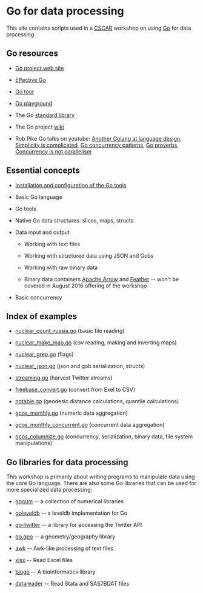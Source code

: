 Go for data processing
======================

This site contains scripts used in a
[CSCAR](http://cscar.research.umich.edu) workshop on using
[Go](http://golang.org) for data processing.

Go resources
------------

* [Go project web site](http://golang.org)

* [Effective Go](https://golang.org/doc/effective_go.html)

* [Go tour](https://tour.golang.org/welcome/1)

* [Go playground](https://play.golang.org/)

* The Go [standard library](https://golang.org/pkg/)

* The Go project [wiki](https://github.com/golang/go/wiki)

* Rob Pike Go talks on youtube: [Another Golang at language
design](https://www.youtube.com/watch?v=uQgWP7zM6mU), [Simplicity is
complicated](https://www.youtube.com/watch?v=rFejpH_tAHM), [Go
concurrency patterns](https://www.youtube.com/watch?v=f6kdp27TYZs),
[Go proverbs](https://www.youtube.com/watch?v=PAAkCSZUG1c),
[Concurrency is not
parallelism](https://www.youtube.com/watch?v=B9lP-E4J_lc)

Essential concepts
------------------

* [Installation and configuration of the Go tools](install.md)

* Basic Go language

* Go tools

* Native Go data structures: slices, maps, structs

* Data input and output

    * Working with text files

    * Working with structured data using JSON and Gobs

    * Working with raw binary data

    * Binary data containers [Apache
      Arrow](https://github.com/apache/arrow) and
      [Feather](https://github.com/wesm/feather) -- won't be covered in
      August 2016 offering of the workshop

* Basic concurrency


Index of examples
-----------------

* [nuclear_count_russia.go](nuclear_count_russia.go) (basic file reading)

* [nuclear_make_map.go](nuclear_make_map.go) (csv reading, making and inverting maps)

* [nuclear_grep.go](nuclear_grep.go) (flags)

* [nuclear_json.go](nuclear_json.go) (json and gob serialization, structs)

* [streaming.go](streaming.go) (harvest Twitter streams)

* [freebase_convert.go](freebase_convert.go) (convert from Exel to CSV)

* [notable.go](notable.go) (geodesic distance calculations, quantile calculations)

* [gcos_monthly.go](gcos_monthly.go) (numeric data aggregation)

* [gcos_monthly_concurrent.go](gcos_monthly_concurrent.go) (concurrent data aggregation)

* [gcos_columnize.go](gcos_columnize.go) (concurrency, serialization, binary data, file system manipulations)


Go libraries for data processing
--------------------------------

This workshop is primarily about writing programs to manipulate data
using the core Go language.  There are also some Go libraries that can
be used for more specialized data processing:

* [gonum](https://github.com/gonum) -- a collection of numerical libraries

* [goleveldb](https://github.com/syndtr/goleveldb) -- a leveldb implementation for Go

* [go-twitter](https://github.com/dghubble/go-twitter) -- a library for accessing the Twitter API

* [go.geo](https://github.com/paulmach/go.geo) -- a geometry/geography library

* [awk](https://github.com/spakin/awk) -- Awk-like processing of text files

* [xlsx](https://github.com/tealeg/xlsx) -- Read Excel files

* [biogo](https://github.com/biogo/biogo) -- A bioinformatics library

* [datareader](https://github.com/kshedden/datareader) -- Read Stata and SAS7BDAT files
